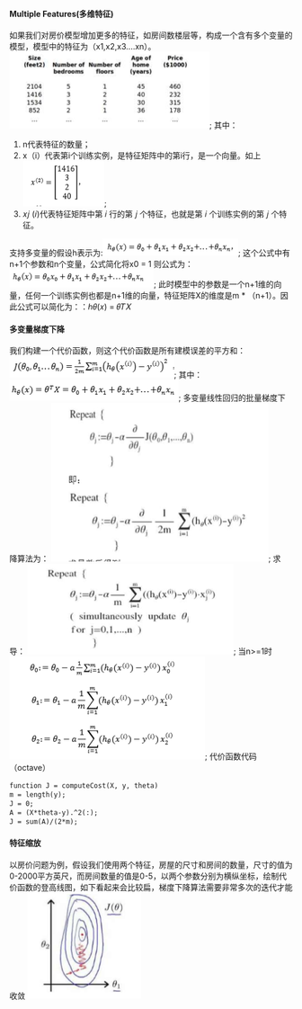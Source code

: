 #### Multiple Features(多维特征)
如果我们对房价模型增加更多的特征，如房间数楼层等，构成一个含有多个变量的模型，模型中的特征为（x1,x2,x3....xn）。
![image](https://github.com/jccjd/Coursera-Machine-Learning/blob/master/week-2/tu/week2_4.1.PNG?raw=true);
其中：
1. n代表特征的数量；
2. x（i）代表第i个训练实例，是特征矩阵中的第i行，是一个向量。如上
![image](https://github.com/jccjd/Coursera-Machine-Learning/blob/master/week-2/tu/44.PNG?raw=true);
3. 𝑥𝑗 (𝑖)代表特征矩阵中第 𝑖 行的第 𝑗 个特征，也就是第 𝑖 个训练实例的第 𝑗 个特征。 

支持多变量的假设h表示为:![image](https://github.com/jccjd/Coursera-Machine-Learning/blob/master/week-2/tu/4.1_44.PNG?raw=true);
这个公式中有n+1个参数和n个变量，公式简化将x0 = 1 则公式为：![image](https://github.com/jccjd/Coursera-Machine-Learning/blob/master/week-2/tu/week2_44.PNG?raw=true);
此时模型中的参数是一个n+1维的向量，任何一个训练实例也都是n+1维的向量，特征矩阵X的维度是m * （n+1）。因此公式可以简化为：：ℎ𝜃(𝑥) = 𝜃𝑇𝑋
 #### 多变量梯度下降
 我们构建一个代价函数，则这个代价函数是所有建模误差的平方和：
 ![image](https://github.com/jccjd/Coursera-Machine-Learning/blob/master/week-2/tu/tu_45.PNG?raw=true);
 其中：![image](https://github.com/jccjd/Coursera-Machine-Learning/blob/master/week-2/tu/tu_45_1.PNG?raw=true);
 多变量线性回归的批量梯度下降算法为：
 ![image](https://github.com/jccjd/Coursera-Machine-Learning/blob/master/week-2/tu/tu_45_2.PNG?raw=true);
 求导：
 ![image](https://github.com/jccjd/Coursera-Machine-Learning/blob/master/week-2/tu/tu_45_3.PNG?raw=true);
 当n>=1时
![image](https://github.com/jccjd/Coursera-Machine-Learning/blob/master/week-2/tu/tu_45_4.PNG?raw=true);
 代价函数代码（octave）
 ```
 function J = computeCost(X, y, theta)
 m = length(y); 
 J = 0;
 A = (X*theta-y).^2(:);
 J = sum(A)/(2*m);
 ```
 #### 特征缩放
 以房价问题为例，假设我们使用两个特征，房屋的尺寸和房间的数量，尺寸的值为0-2000平方英尺，而房间数量的值是0-5，以两个参数分别为横纵坐标，绘制代价函数的登高线图，如下看起来会比较扁，梯度下降算法需要非常多次的迭代才能收敛
![image](https://github.com/jccjd/Coursera-Machine-Learning/blob/master/week-2/tu/4.3_46.PNG?raw=true)
